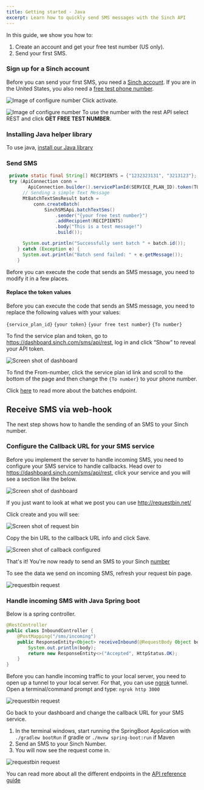 ```yaml
---
title: Getting started - Java
excerpt: Learn how to quickly send SMS messages with the Sinch API
---
```

In this guide, we show you how to:

1. Create an account and get your free test number (US only).
2. Send your first SMS.

### Sign up for a Sinch account

Before you can send your first SMS, you need a [Sinch
account](https://dashboard.sinch.com/signup). If you are in the United States, you also need a [free test phone number](https://dashboard.sinch.com/numbers/your-numbers/numbers).

![Image of configure number](images\new-number\activateyournumber.png)
Click activate.

![Image of configure number](images\new-number\select-rest.png)
To use the number with the rest API select REST and click **GET FREE TEST NUMBER**.

### Installing Java helper library

To use java, [install our Java library](doc:sms-java-library)

### Send SMS

```java Java
 private static final String[] RECIPIENTS = {"1232323131", "3213123"};
 try (ApiConnection conn =
        ApiConnection.builder().servicePlanId(SERVICE_PLAN_ID).token(TOKEN).start()) {
      // Sending a simple Text Message
      MtBatchTextSmsResult batch =
          conn.createBatch(
              SinchSMSApi.batchTextSms()
                  .sender("{your free test number}")
                  .addRecipient(RECIPIENTS)
                  .body("This is a test message!")
                  .build());

      System.out.println("Successfully sent batch " + batch.id());
    } catch (Exception e) {
      System.out.println("Batch send failed: " + e.getMessage());
    }
```

Before you can execute the code that sends an SMS message, you need to modify it in a few places.

#### Replace the token values

Before you can execute the code that sends an SMS message, you need to replace the following values with your values:

`{service_plan_id}`
`{your token}`
`{your free test number}`
`{To number}`

To find the service plan and token, go to https://dashboard.sinch.com/sms/api/rest, log in and click “Show” to reveal your API token.

![Screen shot of dashboard](images\sms-callback-url.png)

To find the From-number, click the service plan id link and scroll to the bottom of the page and then change the `{To number}` to your phone number.

Click [here](https://developers.sinch.com/reference/#sendsms) to read more about the batches endpoint.

## Receive SMS via web-hook

The next step shows how to handle the sending of an SMS to your Sinch number.

### Configure the Callback URL for your SMS service

Before you implement the server to handle incoming SMS, you need to configure your SMS service to handle callbacks. Head over to https://dashboard.sinch.com/sms/api/rest, click your service and you will see a section like the below.

![Screen shot of dashboard](images\sms-callback-url.png)

If you just want to look at what we post you can use http://requestbin.net/

Click create and you will see:

![Screen shot of request bin](images\requestbin.png)

Copy the bin URL to the callback URL info and click Save.

![Screen shot of callback configured](images\callbackurlconfigured.png)

That's it! You're now ready to send an SMS to your Sinch [number](https://dashboard.sinch.com/numbers/your-numbers/numbers)

To see the data we send on incoming SMS, refresh your request bin page.

![requestbin request](images\requestbin-request.png)

### Handle incoming SMS with Java Spring boot

Below is a spring controller. 

```java
@RestController
public class InboundController {
    @PostMapping("/sms/incoming")
    public ResponseEntity<Object> receiveInbound(@RequestBody Object body) {
        System.out.println(body);
        return new ResponseEntity<>("Accepted", HttpStatus.OK);
    }
}
```

Before you can handle incoming traffic to your local server, you need to open up a tunnel to your local server. For that, you can use [ngrok](https://ngrok.com/) tunnel. Open a terminal/command prompt and type: `ngrok http 3000`

![requestbin request](images\ngrok.png)

Go back to your dashboard and change the callback URL for your SMS service.

1. In the terminal windows, start running the SpringBoot Application with `./gradlew bootRun` if gradle or `./mvnw spring-boot:run` if Maven
2. Send an SMS to your Sinch Number.
3. You will now see the request come in.

![requestbin request](images\noderesponse.png)

You can read more about all the different endpoints in the [API reference guide](https://developers.sinch.com/reference)
